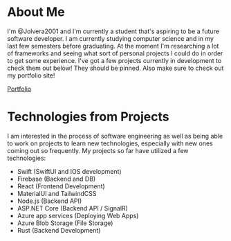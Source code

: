 # About Me
I'm @Jolvera2001 and I'm currently a student that's aspiring to be a future software developer. I am currently studying computer science and in my last few semesters before graduating. At the moment I'm researching a lot of frameworks and seeing what sort of personal projects I could do in order to get some experience. I've got a few projects currently in development to check them out below! They should be pinned. Also make sure to check out my portfolio site!

[Portfolio](https://jolvera2001.github.io)

# Technologies from Projects
I am interested in the process of software engineering as well as being able to work on projects to learn new technologies, especially with new ones coming out so frequently. My projects so far have utilized a few technologies:
- Swift (SwiftUI and IOS development)
- Firebase (Backend and DB)
- React (Frontend Development)
- MaterialUI and TailwindCSS
- Node.js (Backend API)
- ASP.NET Core (Backend API / SignalR)
- Azure app services (Deploying Web Apps)
- Azure Blob Storage (File Storage)
- Rust (Backend Development)





<!---
Jolvera2001/Jolvera2001 is a ✨ special ✨ repository because its `README.md` (this file) appears on your GitHub profile.
You can click the Preview link to take a look at your changes.
--->
